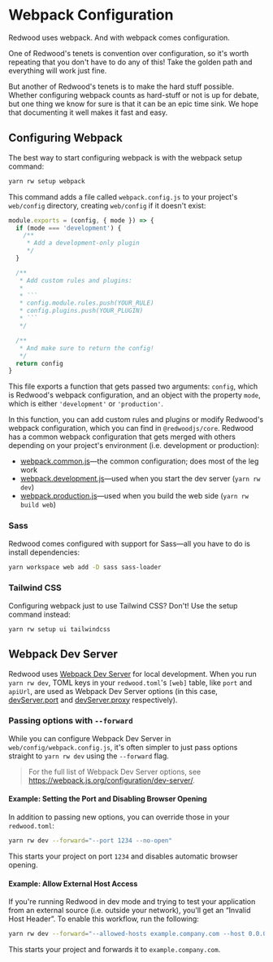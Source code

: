 # Webpack Configuration

Redwood uses webpack. And with webpack comes configuration.

One of Redwood's tenets is convention over configuration, so it's worth repeating that you don't have to do any of this!
Take the golden path and everything will work just fine.

But another of Redwood's tenets is to make the hard stuff possible.
Whether configuring webpack counts as hard-stuff or not is up for debate, but one thing we know for sure is that it can be an epic time sink.
We hope that documenting it well makes it fast and easy.

## Configuring Webpack

The best way to start configuring webpack is with the webpack setup command:

```bash
yarn rw setup webpack
```

This command adds a file called `webpack.config.js` to your project's `web/config` directory, creating `web/config` if it doesn't exist:

```javascript title="web/config/webpack.config.js"
module.exports = (config, { mode }) => {
  if (mode === 'development') {
    /**
     * Add a development-only plugin
     */
  }

  /**
   * Add custom rules and plugins:
   *
   * ```
   * config.module.rules.push(YOUR_RULE)
   * config.plugins.push(YOUR_PLUGIN)
   * ```
   */

  /**
   * And make sure to return the config!
   */
  return config
}
```

This file exports a function that gets passed two arguments: `config`, which is Redwood's webpack configuration, and an object with the property `mode`, which is either `'development'` or `'production'`.

In this function, you can add custom rules and plugins or modify Redwood's webpack configuration, which you can find in `@redwoodjs/core`.
Redwood has a common webpack configuration that gets merged with others depending on your project's environment (i.e. development or production):
- [webpack.common.js](https://github.com/redwoodjs/redwood/blob/main/packages/core/config/webpack.common.js)—the common configuration; does most of the leg work
- [webpack.development.js](https://github.com/redwoodjs/redwood/blob/main/packages/core/config/webpack.development.js)—used when you start the dev server (`yarn rw dev`)
- [webpack.production.js](https://github.com/redwoodjs/redwood/blob/main/packages/core/config/webpack.production.js)—used when you build the web side (`yarn rw build web`)

### Sass

Redwood comes configured with support for Sass—all you have to do is install dependencies:

```bash
yarn workspace web add -D sass sass-loader
```

### Tailwind CSS

Configuring webpack just to use Tailwind CSS? Don't! Use the setup command instead:

```
yarn rw setup ui tailwindcss
```

## Webpack Dev Server

Redwood uses [Webpack Dev Server](https://webpack.js.org/configuration/dev-server/) for local development.
When you run `yarn rw dev`, TOML keys in your `redwood.toml`'s `[web]` table, like `port` and `apiUrl`, are used as Webpack Dev Server options (in this case, [devServer.port](https://webpack.js.org/configuration/dev-server/#devserverport) and [devServer.proxy](https://webpack.js.org/configuration/dev-server/#devserverproxy) respectively).

### Passing options with `--forward`

While you can configure Webpack Dev Server in `web/config/webpack.config.js`, it's often simpler to just pass options straight to `yarn rw dev` using the `--forward` flag.

> For the full list of Webpack Dev Server options, see https://webpack.js.org/configuration/dev-server/.

#### Example: Setting the Port and Disabling Browser Opening

In addition to passing new options, you can override those in your `redwood.toml`:

```bash
yarn rw dev --forward="--port 1234 --no-open"
```

This starts your project on port `1234` and disables automatic browser opening.

#### Example: Allow External Host Access

If you're running Redwood in dev mode and trying to test your application from an external source (i.e. outside your network), you'll get an “Invalid Host Header”. To enable this workflow, run the following:

```bash
yarn rw dev --forward="--allowed-hosts example.company.com --host 0.0.0.0"
```

This starts your project and forwards it to `example.company.com`.
